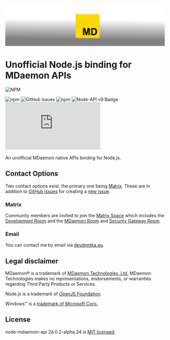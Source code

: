 [![An unofficial MDaemon native APIs binding for Node.js.](https://raw.githubusercontent.com/ealib/node-mdaemon-api/main/node-mdaemon-api-banner.jpg)](https://mtka.eu/software/node-mdaemon-api)

# Unofficial Node.js binding for MDaemon APIs

![NPM](https://nodei.co/npm/node-mdaemon-api.png)

![npm](https://img.shields.io/npm/v/node-mdaemon-api)
![GitHub issues](https://img.shields.io/github/issues/ealib/node-mdaemon-api)
![npm](https://img.shields.io/npm/dm/node-mdaemon-api)
![Node-API v9 Badge](https://img.shields.io/badge/Node--API-v9-green.svg)
[![Matrix](https://img.shields.io/matrix/mdaemon-ecosystem:matrix.org?label=Matrix%20chat)](https://matrix.to/#/#mdaemon-ecosystem:matrix.org)

An unofficial MDaemon native APIs binding for Node.js.

## Contact Options

Two contact options exist, the primary one being [Matrix](#matrix). These are in addition to
[GitHub issues](https://github.com/ealib/node-mdaemon-api/issues)
for creating a
[new issue](https://github.com/ealib/node-mdaemon-api/issues/new).

### Matrix

Community members are invited to join the [Matrix Space](https://matrix.to/#/#mdaemon-ecosystem:matrix.org) which includes
the [Development Room](https://matrix.to/#/#mdaemon-dev:matrix.org) and the
[MDaemon Room](https://matrix.to/#/#mdaemon:matrix.org) and
[Security Gateway Room](https://matrix.to/#/#security-gateway:matrix.org).

### Email

You can contact me by email via [dev@mtka.eu](mailto:dev@mtka.eu).

## Legal disclaimer

MDaemon® is a trademark of [MDaemon Technologies, Ltd.](https://mdaemon.com/pages/about-us)
MDaemon Technologies makes no representations, endorsements, or
warranties regarding Third Party Products or Services.

Node.js is a trademark of [OpenJS Foundation](https://openjsf.org/).

Windows&trade; is a [trademark of Microsoft Corp.](https://www.microsoft.com/en-us/legal/intellectualproperty/trademarks)

## License

node-mdaemon-api 24.0.2-alpha.34 is [MIT licensed](license.md).
